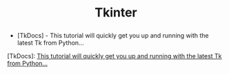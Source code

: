 #  <p align="center">Tkinter<p>
 
* [TkDocs] - This tutorial will quickly get you up and running with the latest Tk from Python...

[TkDocs]: <a href ="https://tkdocs.com/tutorial/intro.html" target="_blank">This tutorial will quickly get you up and running with the latest Tk from Python...</a>
